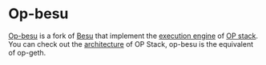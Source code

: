 # Op-besu

[Op-besu](https://github.com/optimism-java/op-besu) is a fork of [Besu](https://github.com/hyperledger/besu) that implement the [execution engine](https://github.com/ethereum-optimism/specs/blob/main/specs/fjord/exec-engine.md) of [OP stack](https://stack.optimism.io/). You can check out the [architecture](https://docs.optimism.io/builders/node-operators/architecture) of OP Stack, op-besu is the equivalent of op-geth.


